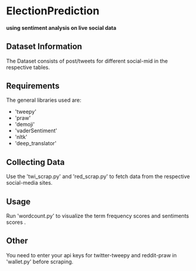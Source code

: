 # ElectionPrediction
#### using sentiment analysis on live social data

## Dataset Information

The Dataset consists of post/tweets for different social-mid in the respective tables.

## Requirements
The general libraries used are:
* 'tweepy'
* 'praw'
* 'demoji'
* 'vaderSentiment'
* 'nltk'
* 'deep_translator'

## Collecting Data
Use the 'twi_scrap.py' and 'red_scrap.py' to fetch data from the respective social-media sites.

## Usage
Run 'wordcount.py' to visualize the term frequency scores and sentiments scores .

## Other
You need to enter your api keys for twitter-tweepy and reddit-praw in 'wallet.py' before scraping. 
